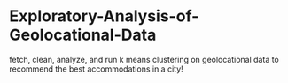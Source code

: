 # Exploratory-Analysis-of-Geolocational-Data
fetch, clean, analyze, and run k means clustering on geolocational data to recommend the best accommodations in a city!
